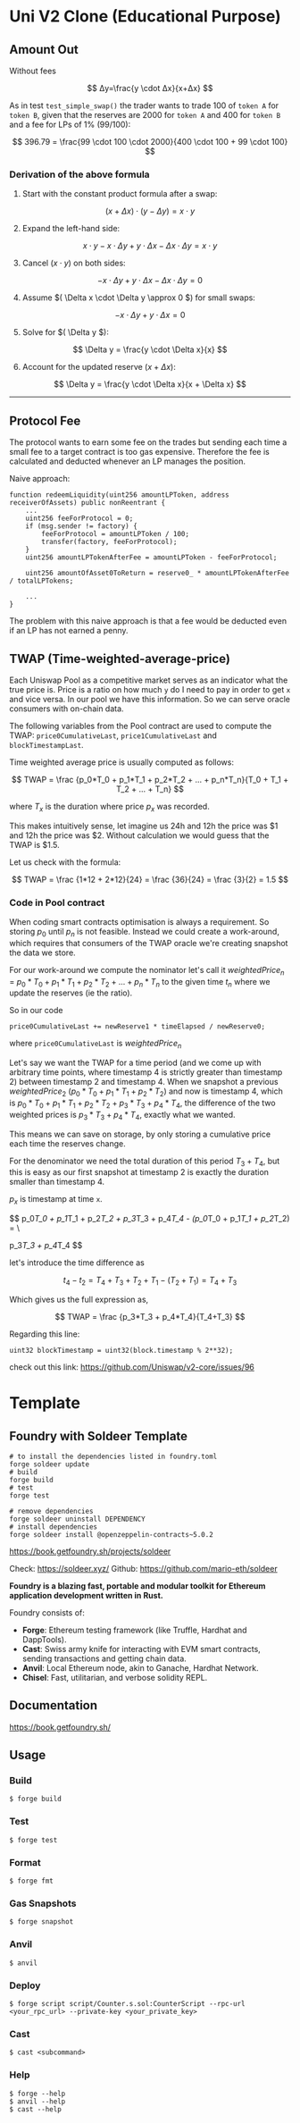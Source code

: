 # Uni V2 Clone (Educational Purpose)

## Amount Out

Without fees

$$
Δy=\frac{y \cdot Δx}{x+Δx}
$$

As in test `test_simple_swap()` the trader wants to trade 100 of `token A` for `token B`,
given that the reserves are 2000 for `token A` and 400 for `token B` and a fee for LPs of 1% (99/100):

$$
396.79 = \frac{99 \cdot 100 \cdot 2000}{400 \cdot 100 + 99 \cdot 100}
$$

### Derivation of the above formula

1. Start with the constant product formula after a swap:

$$
(x + \Delta x) \cdot (y - \Delta y) = x \cdot y
$$

2. Expand the left-hand side:

$$
x \cdot y - x \cdot \Delta y + y \cdot \Delta x - \Delta x \cdot \Delta y = x \cdot y
$$

3. Cancel $(x \cdot y)$ on both sides:

$$
-x \cdot \Delta y + y \cdot \Delta x - \Delta x \cdot \Delta y = 0
$$

4. Assume $( \Delta x \cdot \Delta y \approx 0 $) for small swaps:

$$
-x \cdot \Delta y + y \cdot \Delta x = 0
$$

5. Solve for $( \Delta y $):

$$
\Delta y = \frac{y \cdot \Delta x}{x}
$$

6. Account for the updated reserve $(x + \Delta x$):

$$
\Delta y = \frac{y \cdot \Delta x}{x + \Delta x}
$$

---

## Protocol Fee

The protocol wants to earn some fee on the trades but sending each time a small fee to a target contract is too gas expensive. Therefore the fee is calculated and deducted whenever an LP manages the position.

Naive approach:

```solidity
function redeemLiquidity(uint256 amountLPToken, address receiverOfAssets) public nonReentrant {
    ...
    uint256 feeForProtocol = 0;
    if (msg.sender != factory) {
        feeForProtocol = amountLPToken / 100;
        transfer(factory, feeForProtocol);
    }
    uint256 amountLPTokenAfterFee = amountLPToken - feeForProtocol;

    uint256 amountOfAsset0ToReturn = reserve0_ * amountLPTokenAfterFee / totalLPTokens;

    ...
}
```

The problem with this naive approach is that a fee would be deducted even if an LP has not earned a penny.

## TWAP (Time-weighted-average-price)

Each Uniswap Pool as a competitive market serves as an indicator what the true price is. Price is a ratio on how much `y` do I need to pay in order to get `x` and vice versa. In our pool we have this information. So we can serve oracle consumers with on-chain data.

The following variables from the Pool contract are used to compute the TWAP: `price0CumulativeLast`, `price1CumulativeLast` and `blockTimestampLast`.

Time weighted average price is usually computed as follows:

$$
TWAP = \frac {p_0*T_0 + p_1*T_1 + p_2*T_2 + ... + p_n*T_n}{T_0 + T_1 + T_2 + ... + T_n}
$$

where $T_x$ is the duration where price $p_x$ was recorded.

This makes intuitively sense, let imagine us 24h and 12h the price was $1 and 12h the price was $2. Without calculation we would guess that the TWAP is $1.5.

Let us check with the formula:

$$
TWAP = \frac {1*12 + 2*12}{24} = \frac {36}{24} = \frac {3}{2} = 1.5
$$

### Code in Pool contract

When coding smart contracts optimisation is always a requirement. So storing $p_0$ until $p_n$ is not feasible. Instead we could create a work-around, which requires that consumers of the TWAP oracle we're creating snapshot the data we store.

For our work-around we compute the nominator let's call it $weightedPrice_n$ = $p_0*T_0 + p_1*T_1 + p_2*T_2 + ... + p_n*T_n$ to the given time $t_n$ where we update the reserves (ie the ratio).

So in our code

```Solidity
price0CumulativeLast += newReserve1 * timeElapsed / newReserve0;
```

where `price0CumulativeLast` is $weightedPrice_n$

Let's say we want the TWAP for a time period (and we come up with arbitrary time points, where timestamp 4 is strictly greater than timestamp 2) between timestamp 2 and timestamp 4. When we snapshot a previous $weightedPrice_2$ ($p_0*T_0 + p_1*T_1 + p_2*T_2$) and now is timestamp 4, which is $p_0*T_0 + p_1*T_1 + p_2*T_2 + p_3*T_3 + p_4*T_4$, the difference of the two weighted prices is $p_3*T_3 + p_4*T_4$, exactly what we wanted.

This means we can save on storage, by only storing a cumulative price each time the reserves change.

For the denominator we need the total duration of this period $T_3+T_4$, but this is easy as our first snapshot at timestamp 2 is exactly the duration smaller than timestamp 4.

$p_x$ is timestamp at time `x`.

$$
p_0*T_0 + p_1*T_1 + p_2*T_2 + p_3*T_3 + p_4*T_4 - (p_0*T_0 + p_1*T_1 + p_2*T_2) = \\

p_3*T_3 + p_4*T_4
$$

let's introduce the time difference as

$$
t_4-t_2 = T_4+T_3+T_2+T_1 - (T_2+T_1) = T_4+T_3
$$

Which gives us the full expression as,

$$
TWAP = \frac {p_3*T_3 + p_4*T_4}{T_4+T_3}
$$

Regarding this line:

```solidity
uint32 blockTimestamp = uint32(block.timestamp % 2**32);
```

check out this link: https://github.com/Uniswap/v2-core/issues/96

# Template

## Foundry with Soldeer Template

```shell
# to install the dependencies listed in foundry.toml
forge soldeer update
# build
forge build
# test
forge test

# remove dependencies
forge soldeer uninstall DEPENDENCY
# install dependencies
forge soldeer install @openzeppelin-contracts~5.0.2
```

https://book.getfoundry.sh/projects/soldeer

Check: https://soldeer.xyz/
Github: https://github.com/mario-eth/soldeer

**Foundry is a blazing fast, portable and modular toolkit for Ethereum application development written in Rust.**

Foundry consists of:

- **Forge**: Ethereum testing framework (like Truffle, Hardhat and DappTools).
- **Cast**: Swiss army knife for interacting with EVM smart contracts, sending transactions and getting chain data.
- **Anvil**: Local Ethereum node, akin to Ganache, Hardhat Network.
- **Chisel**: Fast, utilitarian, and verbose solidity REPL.

## Documentation

https://book.getfoundry.sh/

## Usage

### Build

```shell
$ forge build
```

### Test

```shell
$ forge test
```

### Format

```shell
$ forge fmt
```

### Gas Snapshots

```shell
$ forge snapshot
```

### Anvil

```shell
$ anvil
```

### Deploy

```shell
$ forge script script/Counter.s.sol:CounterScript --rpc-url <your_rpc_url> --private-key <your_private_key>
```

### Cast

```shell
$ cast <subcommand>
```

### Help

```shell
$ forge --help
$ anvil --help
$ cast --help
```
